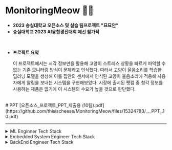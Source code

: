 # MonitoringMeow 🐱‍💻
- <b>2023 숭실대학교 오픈소스 및 실습 팀프로젝트 "묘묘안"</b>
- <b>숭실대학교 2023 AI융합경진대회 예선 참가작</b>

<br/>

- <b>프로젝트 요약</b>

  이 프로젝트에서는 시각 정보만을 활용해 고양이 스트레스 상황을 빠르게 파악할 수 없는 기존 모니터링 방식이 문제라고 인식했다. 따라서 고양이 울음소리를 학습한 딥러닝 모델을 생성해 이를 집안의 센서에서 인식된 고양이 울음소리에 적용해 사용자에게 알림을 보내는 시스템을 구현해보았다. 시장에 출시된 펫캠 중 청각 정보를 사용하는 제품은 없기에 이 시스템의 수요가 높을 것으로 판단했다. 

<br/>
# PPT
[오픈소스_프로젝트_PPT_제출용 (10팀).pdf](https://github.com/thisischeese/MonitoringMeow/files/15324783/_._PPT_.10.pdf)

<hr/>

<details>
<summary> ML Enginner Tech Stack
</summary>
   <br/>
   <img src="https://img.shields.io/badge/Python-3776AB?style=for-the-badge&logo=Python&logoColor=white">
   <img src="https://img.shields.io/badge/Tensorflow-FF6F00?style=for-the-badge&logo=Tensorflow&logoColor=white">
   <img src="https://img.shields.io/badge/Keras-D00000?style=for-the-badge&logo=Keras&logoColor=white">
</details>

<details>
<summary> Embedded System Engineer Tech Stack
</summary>
   <br/>
   <img src="https://img.shields.io/badge/Python-3776AB?style=for-the-badge&logo=Python&logoColor=white">
   <img src="https://img.shields.io/badge/Arduino-00878F?style=for-the-badge&logo=Arduino&logoColor=white">
</details>

<details>
<summary> BackEnd Engineer Tech Stack
</summary>
   <br/>
   <img src="https://img.shields.io/badge/Python-3776AB?style=for-the-badge&logo=Python&logoColor=white">
   <img src="https://img.shields.io/badge/Firebase-FFCA28?style=for-the-badge&logo=Firebase&logoColor=white">
   
</details>
  

